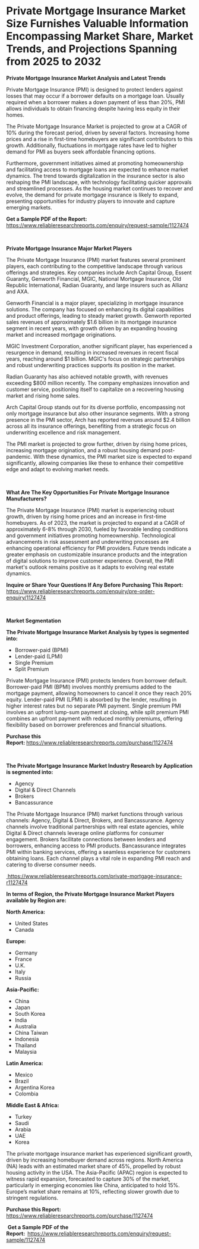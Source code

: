 <p><h1>Private Mortgage Insurance Market Size Furnishes Valuable Information Encompassing Market Share, Market Trends, and Projections Spanning from 2025 to 2032</h1></p><p><strong>Private Mortgage Insurance Market Analysis and Latest Trends</strong></p>
<p><p>Private Mortgage Insurance (PMI) is designed to protect lenders against losses that may occur if a borrower defaults on a mortgage loan. Usually required when a borrower makes a down payment of less than 20%, PMI allows individuals to obtain financing despite having less equity in their homes.</p><p>The Private Mortgage Insurance Market is projected to grow at a CAGR of 10% during the forecast period, driven by several factors. Increasing home prices and a rise in first-time homebuyers are significant contributors to this growth. Additionally, fluctuations in mortgage rates have led to higher demand for PMI as buyers seek affordable financing options. </p><p>Furthermore, government initiatives aimed at promoting homeownership and facilitating access to mortgage loans are expected to enhance market dynamics. The trend towards digitalization in the insurance sector is also reshaping the PMI landscape, with technology facilitating quicker approvals and streamlined processes. As the housing market continues to recover and evolve, the demand for private mortgage insurance is likely to expand, presenting opportunities for industry players to innovate and capture emerging markets.</p></p>
<p><strong>Get a Sample PDF of the Report:&nbsp;</strong> <a href="https://www.reliableresearchreports.com/enquiry/request-sample/1127474?utm_campaign=8&utm_medium=2&utm_source=Github&utm_content=ia&utm_term=17042025&utm_id=private-mortgage-insurance">https://www.reliableresearchreports.com/enquiry/request-sample/1127474</a></p>
<p>&nbsp;</p>
<p><strong>Private Mortgage Insurance Major Market Players</strong></p>
<p><p>The Private Mortgage Insurance (PMI) market features several prominent players, each contributing to the competitive landscape through various offerings and strategies. Key companies include Arch Capital Group, Essent Guaranty, Genworth Financial, MGIC, National Mortgage Insurance, Old Republic International, Radian Guaranty, and large insurers such as Allianz and AXA.</p><p>Genworth Financial is a major player, specializing in mortgage insurance solutions. The company has focused on enhancing its digital capabilities and product offerings, leading to steady market growth. Genworth reported sales revenues of approximately $1.6 billion in its mortgage insurance segment in recent years, with growth driven by an expanding housing market and increased mortgage originations.</p><p>MGIC Investment Corporation, another significant player, has experienced a resurgence in demand, resulting in increased revenues in recent fiscal years, reaching around $1 billion. MGIC's focus on strategic partnerships and robust underwriting practices supports its position in the market.</p><p>Radian Guaranty has also achieved notable growth, with revenues exceeding $800 million recently. The company emphasizes innovation and customer service, positioning itself to capitalize on a recovering housing market and rising home sales.</p><p>Arch Capital Group stands out for its diverse portfolio, encompassing not only mortgage insurance but also other insurance segments. With a strong presence in the PMI sector, Arch has reported revenues around $2.4 billion across all its insurance offerings, benefiting from a strategic focus on underwriting excellence and risk management.</p><p>The PMI market is projected to grow further, driven by rising home prices, increasing mortgage origination, and a robust housing demand post-pandemic. With these dynamics, the PMI market size is expected to expand significantly, allowing companies like these to enhance their competitive edge and adapt to evolving market needs.</p></p>
<p>&nbsp;</p>
<p><strong>What Are The Key Opportunities For Private Mortgage Insurance Manufacturers?</strong></p>
<p><p>The Private Mortgage Insurance (PMI) market is experiencing robust growth, driven by rising home prices and an increase in first-time homebuyers. As of 2023, the market is projected to expand at a CAGR of approximately 6-8% through 2030, fueled by favorable lending conditions and government initiatives promoting homeownership. Technological advancements in risk assessment and underwriting processes are enhancing operational efficiency for PMI providers. Future trends indicate a greater emphasis on customizable insurance products and the integration of digital solutions to improve customer experience. Overall, the PMI market's outlook remains positive as it adapts to evolving real estate dynamics.</p></p>
<p><strong>Inquire or Share Your Questions If Any Before Purchasing This Report:</strong> <a href="https://www.reliableresearchreports.com/enquiry/pre-order-enquiry/1127474?utm_campaign=8&utm_medium=2&utm_source=Github&utm_content=ia&utm_term=17042025&utm_id=private-mortgage-insurance">https://www.reliableresearchreports.com/enquiry/pre-order-enquiry/1127474</a></p>
<p>&nbsp;</p>
<p><strong>Market Segmentation</strong></p>
<p><strong>The Private Mortgage Insurance Market Analysis by types is segmented into:</strong></p>
<p><ul><li>Borrower-paid (BPMI)</li><li>Lender-paid (LPMI)</li><li>Single Premium</li><li>Split Premium</li></ul></p>
<p><p>Private Mortgage Insurance (PMI) protects lenders from borrower default. Borrower-paid PMI (BPMI) involves monthly premiums added to the mortgage payment, allowing homeowners to cancel it once they reach 20% equity. Lender-paid PMI (LPMI) is absorbed by the lender, resulting in higher interest rates but no separate PMI payment. Single premium PMI involves an upfront lump-sum payment at closing, while split premium PMI combines an upfront payment with reduced monthly premiums, offering flexibility based on borrower preferences and financial situations.</p></p>
<p><strong>Purchase this Report:&nbsp;</strong><a href="https://www.reliableresearchreports.com/purchase/1127474?utm_campaign=8&utm_medium=2&utm_source=Github&utm_content=ia&utm_term=17042025&utm_id=private-mortgage-insurance">https://www.reliableresearchreports.com/purchase/1127474</a></p>
<p>&nbsp;</p>
<p><strong>The Private Mortgage Insurance Market Industry Research by Application is segmented into:</strong></p>
<p><ul><li>Agency</li><li>Digital & Direct Channels</li><li>Brokers</li><li>Bancassurance</li></ul></p>
<p><p>The Private Mortgage Insurance (PMI) market functions through various channels: Agency, Digital & Direct, Brokers, and Bancassurance. Agency channels involve traditional partnerships with real estate agencies, while Digital & Direct channels leverage online platforms for consumer engagement. Brokers facilitate connections between lenders and borrowers, enhancing access to PMI products. Bancassurance integrates PMI within banking services, offering a seamless experience for customers obtaining loans. Each channel plays a vital role in expanding PMI reach and catering to diverse consumer needs.</p></p>
<p><a href="https://www.reliableresearchreports.com/private-mortgage-insurance-r1127474?utm_campaign=8&utm_medium=2&utm_source=Github&utm_content=ia&utm_term=17042025&utm_id=private-mortgage-insurance">&nbsp;https://www.reliableresearchreports.com/private-mortgage-insurance-r1127474</a></p>
<p><strong>In terms of Region, the Private Mortgage Insurance Market Players available by Region are:</strong></p>
<p>
    <p> <strong> North America: </strong>
        <ul>
            <li>United States</li>
            <li>Canada</li>
        </ul>
        </p> 
    <p> <strong> Europe: </strong>
        <ul>
            <li>Germany</li>
            <li>France</li>
            <li>U.K.</li>
            <li>Italy</li>
            <li>Russia</li>
        </ul>
        </p> 
    <p> <strong> Asia-Pacific: </strong>
        <ul>
            <li>China</li>
            <li>Japan</li>
            <li>South Korea</li>
            <li>India</li>
            <li>Australia</li>
            <li>China Taiwan</li>
            <li>Indonesia</li>
            <li>Thailand</li>
            <li>Malaysia</li>
        </ul>
        </p> 
    <p> <strong> Latin America: </strong>
        <ul>
            <li>Mexico</li>
            <li>Brazil</li>
            <li>Argentina Korea</li>
            <li>Colombia</li>
        </ul>
        </p> 
    <p> <strong> Middle East & Africa: </strong>
        <ul>
            <li>Turkey</li>
            <li>Saudi</li>
            <li>Arabia</li>
            <li>UAE</li>
            <li>Korea</li>
        </ul>
    </p>
    </p>
<p><p>The private mortgage insurance market has experienced significant growth, driven by increasing homebuyer demand across regions. North America (NA) leads with an estimated market share of 45%, propelled by robust housing activity in the USA. The Asia-Pacific (APAC) region is expected to witness rapid expansion, forecasted to capture 30% of the market, particularly in emerging economies like China, anticipated to hold 15%. Europe’s market share remains at 10%, reflecting slower growth due to stringent regulations. </p></p>
<p><strong>Purchase this Report: </strong><a href="https://www.reliableresearchreports.com/purchase/1127474?utm_campaign=8&utm_medium=2&utm_source=Github&utm_content=ia&utm_term=17042025&utm_id=private-mortgage-insurance">https://www.reliableresearchreports.com/purchase/1127474</a></p>
<p>&nbsp;<strong>Get a Sample PDF of the Report:&nbsp;&nbsp;</strong><a href="https://www.reliableresearchreports.com/enquiry/request-sample/1127474?utm_campaign=8&utm_medium=2&utm_source=Github&utm_content=ia&utm_term=17042025&utm_id=private-mortgage-insurance">https://www.reliableresearchreports.com/enquiry/request-sample/1127474</a></p>
<p><strong></strong></p>
<p><p></p><p></p><p></p></p>